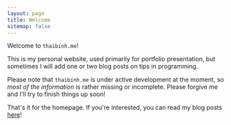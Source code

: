 ```yaml
---
layout: page
title: Welcome
sitemap: false
---
```


Welcome to `thaibinh.me`!

This is my personal website, used primarily for portfolio presentation, but sometimes I will add one or two blog
posts on tips in programming.

Please note that `thaibinh.me` is under active development at the moment, so *most of the information* is rather
missing or incomplete. Please forgive me and I'll try to finish things up soon!

That's it for the homepage. If you're interested, you can read my blog posts [here](blog/index.html)!
